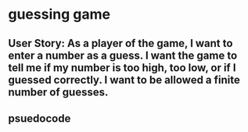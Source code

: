 # guessing game


## User Story: As a player of the game, I want to enter a number as a guess. I want the game to tell me if my number is too high, too low, or if I guessed correctly. I want to be allowed a finite number of guesses.

## psuedocode 

